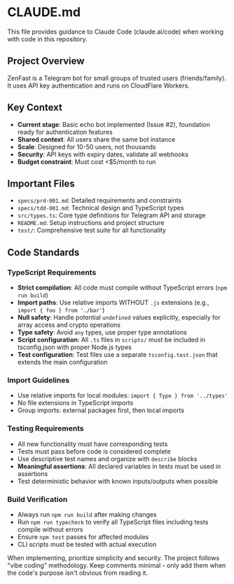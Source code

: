 # CLAUDE.md

This file provides guidance to Claude Code (claude.ai/code) when working with code in this repository.

## Project Overview

ZenFast is a Telegram bot for small groups of trusted users (friends/family). It uses API key authentication and runs on CloudFlare Workers.

## Key Context

- **Current stage**: Basic echo bot implemented (Issue #2), foundation ready for authentication features
- **Shared context**: All users share the same bot instance
- **Scale**: Designed for 10-50 users, not thousands
- **Security**: API keys with expiry dates, validate all webhooks
- **Budget constraint**: Must cost <$5/month to run

## Important Files

- `specs/prd-001.md`: Detailed requirements and constraints
- `specs/tdd-001.md`: Technical design and TypeScript types
- `src/types.ts`: Core type definitions for Telegram API and storage
- `README.md`: Setup instructions and project structure
- `test/`: Comprehensive test suite for all functionality

## Code Standards

### TypeScript Requirements
- **Strict compilation**: All code must compile without TypeScript errors (`npm run build`)
- **Import paths**: Use relative imports WITHOUT `.js` extensions (e.g., `import { foo } from './bar'`)
- **Null safety**: Handle potential `undefined` values explicitly, especially for array access and crypto operations
- **Type safety**: Avoid `any` types, use proper type annotations
- **Script configuration**: All `.ts` files in `scripts/` must be included in tsconfig.json with proper Node.js types
- **Test configuration**: Test files use a separate `tsconfig.test.json` that extends the main configuration

### Import Guidelines
- Use relative imports for local modules: `import { Type } from '../types'`
- No file extensions in TypeScript imports
- Group imports: external packages first, then local imports

### Testing Requirements
- All new functionality must have corresponding tests
- Tests must pass before code is considered complete
- Use descriptive test names and organize with `describe` blocks
- **Meaningful assertions**: All declared variables in tests must be used in assertions
- Test deterministic behavior with known inputs/outputs when possible

### Build Verification
- Always run `npm run build` after making changes
- Run `npm run typecheck` to verify all TypeScript files including tests compile without errors
- Ensure `npm test` passes for affected modules
- CLI scripts must be tested with actual execution

When implementing, prioritize simplicity and security. The project follows "vibe coding" methodology. Keep comments minimal - only add them when the code's purpose isn't obvious from reading it.